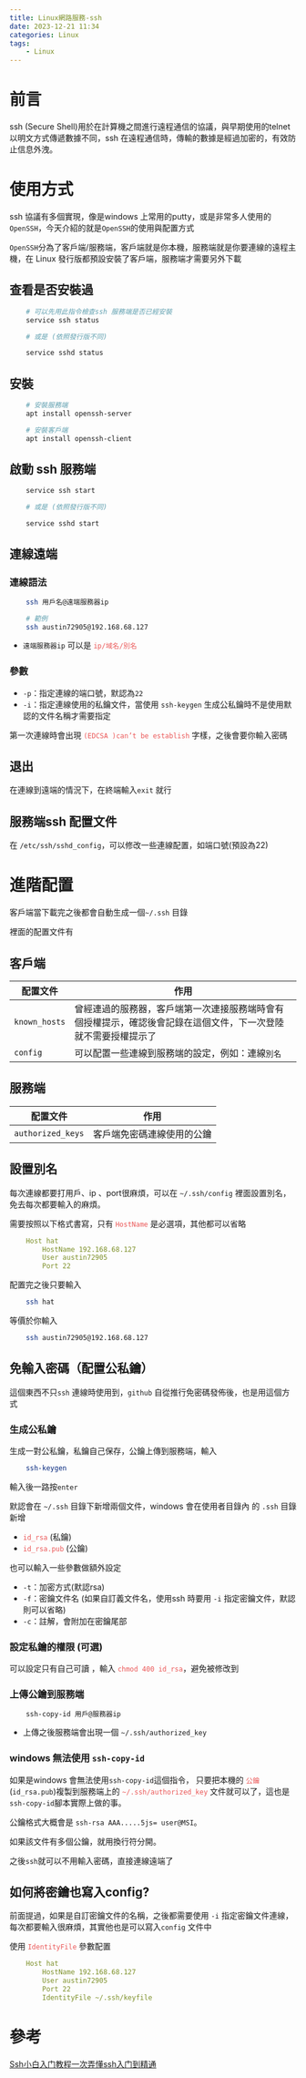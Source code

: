 ```yaml
---
title: Linux網路服務-ssh
date: 2023-12-21 11:34
categories: Linux
tags:
    - Linux
---
```


# 前言

ssh (Secure Shell)用於在計算機之間進行遠程通信的協議，與早期使用的telnet 以明文方式傳遞數據不同，ssh 在遠程通信時，傳輸的數據是經過加密的，有效防止信息外洩。


# 使用方式

ssh 協議有多個實現，像是windows 上常用的putty，或是非常多人使用的`OpenSSH`，今天介紹的就是`OpenSSH`的使用與配置方式

`OpenSSH`分為了客戶端/服務端，客戶端就是你本機，服務端就是你要連線的遠程主機，在 Linux 發行版都預設安裝了客戶端，服務端才需要另外下載

## 查看是否安裝過
``` bash
    # 可以先用此指令檢查ssh 服務端是否已經安裝 
    service ssh status

    # 或是 (依照發行版不同)

    service sshd status
```

## 安裝
``` bash
    # 安裝服務端
    apt install openssh-server

    # 安裝客戶端
    apt install openssh-client
```

## 啟動 ssh 服務端
``` bash 
    service ssh start

    # 或是 (依照發行版不同)

    service sshd start
```

## 連線遠端

### 連線語法
``` bash
    ssh 用戶名@遠端服務器ip

    # 範例
    ssh austin72905@192.168.68.127
```

* `遠端服務器ip` 可以是 <font color=#EB5757>`ip/域名/別名`</font>



### 參數
* `-p`：指定連線的端口號，默認為`22`
* `-i`：指定連線使用的私鑰文件，當使用 `ssh-keygen` 生成公私鑰時不是使用默認的文件名稱才需要指定



第一次連線時會出現  <font color=#EB5757>`(EDCSA )can’t be establish`</font> 字樣，之後會要你輸入密碼

## 退出
在連線到遠端的情況下，在終端輸入`exit` 就行

## 服務端ssh 配置文件

在 `/etc/ssh/sshd_config`，可以修改一些連線配置，如端口號(預設為22)

# 進階配置

客戶端當下載完之後都會自動生成一個`~/.ssh` 目錄

裡面的配置文件有

## 客戶端

| 配置文件 | 作用 |
| ---- |   ----   |
| `known_hosts` | 曾經連過的服務器，客戶端第一次連接服務端時會有個授權提示，確認後會記錄在這個文件，下一次登陸就不需要授權提示了 |
| `config` | 可以配置一些連線到服務端的設定，例如：連線`別名` |

## 服務端

| 配置文件 | 作用 |
| ---- |   ----   |
| `authorized_keys` | 客戶端免密碼連線使用的公鑰 |

## 設置別名

每次連線都要打用戶、ip 、port很麻煩，可以在 `~/.ssh/config` 裡面設置別名，免去每次都要輸入的麻煩。


需要按照以下格式書寫，只有 <font color=#EB5757>`HostName`</font> 是必選項，其他都可以省略

``` yml
    Host hat
        HostName 192.168.68.127
        User austin72905
        Port 22
```

配置完之後只要輸入
``` bash
    ssh hat
```

等價於你輸入
``` bash
    ssh austin72905@192.168.68.127
```

## 免輸入密碼（配置公私鑰）

這個東西不只`ssh` 連線時使用到，`github` 自從推行免密碼發佈後，也是用這個方式


### 生成公私鑰

生成一對公私鑰，私鑰自己保存，公鑰上傳到服務端，輸入
``` bash
    ssh-keygen
```

輸入後一路按`enter`

默認會在 `~/.ssh` 目錄下新增兩個文件，windows 會在使用者目錄內 的 `.ssh` 目錄 新增

* <font color=#EB5757>`id_rsa`</font>  (私鑰)
* <font color=#EB5757>`id_rsa.pub`</font> (公鑰)

也可以輸入一些參數做額外設定

* `-t`：加密方式(默認rsa)
* `-f`：密鑰文件名  (如果自訂義文件名，使用ssh 時要用 `-i` 指定密鑰文件，默認則可以省略)
* `-c`：註解，會附加在密鑰尾部


### 設定私鑰的權限 (可選)
可以設定只有自己可讀 ，輸入 <font color=#EB5757>`chmod 400 id_rsa`</font>，避免被修改到

### 上傳公鑰到服務端
``` bash
    ssh-copy-id 用戶@服務器ip
```

* 上傳之後服務端會出現一個 `~/.ssh/authorized_key`


###  windows 無法使用 `ssh-copy-id`

如果是windows 會無法使用`ssh-copy-id`這個指令，
只要把本機的 <font color=#EB5757>`公鑰`</font> (`id_rsa.pub`)複製到服務端上的 <font color=#EB5757>`~/.ssh/authorized_key`</font> 文件就可以了，這也是`ssh-copy-id`腳本實際上做的事。

公鑰格式大概會是 `ssh-rsa AAA.....5js= user@MSI`。

如果該文件有多個公鑰，就用換行符分開。

之後`ssh`就可以不用輸入密碼，直接連線遠端了

## 如何將密鑰也寫入config?

前面提過，如果是自訂密鑰文件的名稱，之後都需要使用 `-i` 指定密鑰文件連線，每次都要輸入很麻煩，其實他也是可以寫入`config` 文件中

使用 <font color=#EB5757>`IdentityFile`</font> 參數配置

``` yml
    Host hat
        HostName 192.168.68.127
        User austin72905
        Port 22
        IdentityFile ~/.ssh/keyfile
```

# 參考
[Ssh小白入门教程一次弄懂ssh入门到精通](https://a-nomad.com/ssh)
